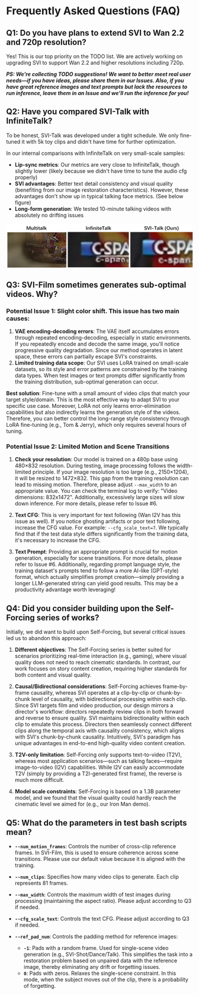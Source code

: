 # Frequently Asked Questions (FAQ)

## Q1: Do you have plans to extend SVI to Wan 2.2 and 720p resolution?

Yes! This is our top priority on the TODO list. We are actively working on upgrading SVI to support Wan 2.2 and higher resolutions including 720p.

***PS: We’re collecting TODO suggestions! We want to better meet real user needs—if you have ideas, please share them in our Issues. Also, if you have great reference images and text prompts but lack the resources to run inference, leave them in an Issue and we’ll run the inference for you!***

## Q2: Have you compared SVI-Talk with InfiniteTalk?

To be honest, SVI-Talk was developed under a tight schedule. We only fine-tuned it with 5k toy clips and didn't have time for further optimization.

In our internal comparisons with InfiniteTalk on very small-scale samples:

- **Lip-sync metrics**: Our metrics are very close to InfiniteTalk, though slightly lower (likely because we didn't have time to tune the audio cfg properly)
- **SVI advantages**: Better text detail consistency and visual quality (benefiting from our image restoration characteristics). However, these advantages don't show up in typical talking face metrics. (See below figure)
- **Long-form generation**: We tested 10-minute talking videos with absolutely no drifting issues

<p align="center">
  <img src="talk.png" alt="10-minute talking video without drifting" width="600"/>
</p>

## Q3: SVI-Film sometimes generates sub-optimal videos. Why?

### Potential Issue 1: Slight color shift. This issue has two main causes:

1. **VAE encoding-decoding errors**: The VAE itself accumulates errors through repeated encoding-decoding, especially in static environments. If you repeatedly encode and decode the same image, you'll notice progressive quality degradation. Since our method operates in latent space, these errors can partially escape SVI's constraints.
2. **Limited training data scope**: Our SVI uses LoRA trained on small-scale datasets, so its style and error patterns are constrained by the training data types. When test images or text prompts differ significantly from the training distribution, sub-optimal generation can occur.


**Best solution**: Fine-tune with a small amount of video clips that match your target style/domain. This is the most effective way to adapt SVI to your specific use case. Moreover, LoRA not only learns error-elimination capabilities but also indirectly learns the generation style of the videos. Therefore, you can better control the long-range style consistency through LoRA fine-tuning (e.g., Tom & Jerry), which only requires several hours of tuning.


### Potential Issue 2: Limited Motion and Scene Transitions

1. **Check your resolution**: Our model is trained on a 480p base using 480×832 resolution. During testing, image processing follows the width-limited principle. If your image resolution is too large (e.g., 2150×1204), it will be resized to 1472×832. This gap from the training resolution can lead to missing motion. Therefore, please adjust `--max_width` to an appropriate value. You can check the terminal log to verify: "Video dimensions: 832x1472". Additionally, excessively large sizes will slow down inference. For more details, please refer to Issue #6.


2. **Text CFG**: This is very important for text following (Wan I2V has this issue as well). If you notice ghosting artifacts or poor text following, increase the CFG value. For example: `--cfg_scale_text=7`. We typically find that if the test data style differs significantly from the training data, it's necessary to increase the CFG.

3. **Text Prompt**: Providing an appropriate prompt is crucial for motion generation, especially for scene transitions. For more details, please refer to Issue #6. Additionally, regarding prompt language style, the training dataset's prompts tend to follow a more AI-like (GPT-style) format, which actually simplifies prompt creation—simply providing a longer LLM-generated string can yield good results. This may be a productivity advantage worth leveraging!


## Q4: Did you consider building upon the Self-Forcing series of works?

Initially, we did want to build upon Self-Forcing, but several critical issues led us to abandon this approach:

1. **Different objectives**: The Self-Forcing series is better suited for scenarios prioritizing real-time interaction (e.g., gaming), where visual quality does not need to reach cinematic standards. In contrast, our work focuses on story content creation, requiring higher standards for both content and visual quality. 


2. **Causal/Bidirectional considerations**: Self-Forcing achieves frame-by-frame causality, whereas SVI operates at a clip-by-clip or chunk-by-chunk level of causality, with bidirectional processing within each clip. Since SVI targets film and video production, our design mirrors a director's workflow: directors repeatedly review clips in both forward and reverse to ensure quality. SVI maintains bidirectionality within each clip to emulate this process. Directors then seamlessly connect different clips along the temporal axis with causality consistency, which aligns with SVI's chunk-by-chunk causality. Intuitively, SVI's paradigm has unique advantages in end-to-end high-quality video content creation.

3. **T2V-only limitation**: Self-Forcing only supports text-to-video (T2V), whereas most application scenarios—such as talking faces—require image-to-video (I2V) capabilities. While I2V can easily accommodate T2V (simply by providing a T2I-generated first frame), the reverse is much more difficult.

4. **Model scale constraints**: Self-Forcing is based on a 1.3B parameter model, and we found that the visual quality could hardly reach the cinematic level we aimed for (e.g., our Iron Man demo).





## Q5: What do the parameters in test bash scripts mean?

- **`--num_motion_frames`**: Controls the number of cross-clip reference frames. In SVI-Film, this is used to ensure coherence across scene transitions. Please use our default value because it is aligned with the training.
- **`--num_clips`**: Specifies how many video clips to generate. Each clip represents 81 frames.
- **`--max_width`**: Controls the maximum width of test images during processing (maintaining the aspect ratio). Please adjust according to Q3 if needed.
- **`--cfg_scale_text`**: Controls the text CFG. Please adjust according to Q3 if needed.
- **`--ref_pad_num`**: Controls the padding method for reference images:

  - **`-1`**: Pads with a random frame. Used for single-scene video generation (e.g., SVI-Shot/Dance/Talk). This simplifies the task into a restoration problem based on unpaired data with the reference image, thereby eliminating any drift or forgetting issues.
  - **`0`**: Pads with zeros. Relaxes the single-scene constraint. In this mode, when the subject moves out of the clip, there is a probability of forgetting.
